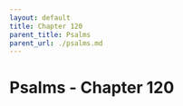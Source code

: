 ```yaml
---
layout: default
title: Chapter 120
parent_title: Psalms
parent_url: ./psalms.md
---
```


# Psalms - Chapter 120
